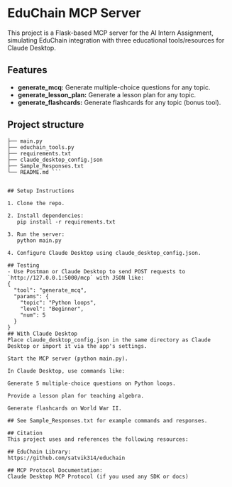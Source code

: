 # EduChain MCP Server 

This project is a Flask-based MCP server for the AI Intern Assignment, simulating EduChain integration with three educational tools/resources for Claude Desktop.

## Features

- **generate_mcq:** Generate multiple-choice questions for any topic.
- **generate_lesson_plan:** Generate a lesson plan for any topic.
- **generate_flashcards:** Generate flashcards for any topic (bonus tool).

## Project structure

 
``` mcp-educhain-server/
├── main.py
├── educhain_tools.py
├── requirements.txt
├── claude_desktop_config.json
├── Sample_Responses.txt
└── README.md ```


## Setup Instructions

1. Clone the repo.

2. Install dependencies:
   pip install -r requirements.txt

3. Run the server:
   python main.py

4. Configure Claude Desktop using claude_desktop_config.json.

## Testing
- Use Postman or Claude Desktop to send POST requests to `http://127.0.0.1:5000/mcp` with JSON like:
{
  "tool": "generate_mcq",
  "params": {
    "topic": "Python loops",
    "level": "Beginner",
    "num": 5
  }
}
## With Claude Desktop
Place claude_desktop_config.json in the same directory as Claude Desktop or import it via the app's settings.

Start the MCP server (python main.py).

In Claude Desktop, use commands like:

Generate 5 multiple-choice questions on Python loops.

Provide a lesson plan for teaching algebra.

Generate flashcards on World War II.

## See Sample_Responses.txt for example commands and responses.

## Citation
This project uses and references the following resources:

## EduChain Library:
https://github.com/satvik314/educhain

## MCP Protocol Documentation:
Claude Desktop MCP Protocol (if you used any SDK or docs)
